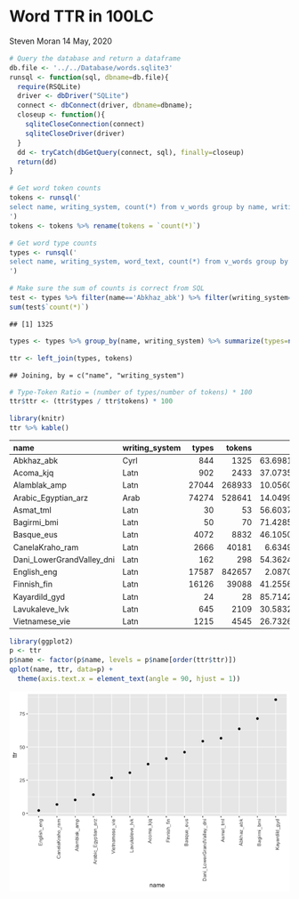 Word TTR in 100LC
================
Steven Moran
14 May, 2020

``` r
# Query the database and return a dataframe
db.file <- '../../Database/words.sqlite3'
runsql <- function(sql, dbname=db.file){
  require(RSQLite)
  driver <- dbDriver("SQLite")
  connect <- dbConnect(driver, dbname=dbname);
  closeup <- function(){
    sqliteCloseConnection(connect)
    sqliteCloseDriver(driver)
  }
  dd <- tryCatch(dbGetQuery(connect, sql), finally=closeup)
  return(dd)
}
```

``` r
# Get word token counts
tokens <- runsql('
select name, writing_system, count(*) from v_words group by name, writing_system
')
tokens <- tokens %>% rename(tokens = `count(*)`)
```

``` r
# Get word type counts
types <- runsql('
select name, writing_system, word_text, count(*) from v_words group by name, writing_system, word_text
')
```

``` r
# Make sure the sum of counts is correct from SQL
test <- types %>% filter(name=='Abkhaz_abk') %>% filter(writing_system=='Cyrl') %>% select('count(*)')
sum(test$`count(*)`)
```

    ## [1] 1325

``` r
types <- types %>% group_by(name, writing_system) %>% summarize(types=n())
```

``` r
ttr <- left_join(types, tokens)
```

    ## Joining, by = c("name", "writing_system")

``` r
# Type-Token Ratio = (number of types/number of tokens) * 100
ttr$ttr <- (ttr$types / ttr$tokens) * 100
```

``` r
library(knitr)
ttr %>% kable()
```

| name                        | writing\_system |  types|  tokens|        ttr|
|:----------------------------|:----------------|------:|-------:|----------:|
| Abkhaz\_abk                 | Cyrl            |    844|    1325|  63.698113|
| Acoma\_kjq                  | Latn            |    902|    2433|  37.073572|
| Alamblak\_amp               | Latn            |  27044|  268933|  10.056036|
| Arabic\_Egyptian\_arz       | Arab            |  74274|  528641|  14.049989|
| Asmat\_tml                  | Latn            |     30|      53|  56.603774|
| Bagirmi\_bmi                | Latn            |     50|      70|  71.428571|
| Basque\_eus                 | Latn            |   4072|    8832|  46.105072|
| CanelaKraho\_ram            | Latn            |   2666|   40181|   6.634977|
| Dani\_LowerGrandValley\_dni | Latn            |    162|     298|  54.362416|
| English\_eng                | Latn            |  17587|  842657|   2.087089|
| Finnish\_fin                | Latn            |  16126|   39088|  41.255628|
| Kayardild\_gyd              | Latn            |     24|      28|  85.714286|
| Lavukaleve\_lvk             | Latn            |    645|    2109|  30.583215|
| Vietnamese\_vie             | Latn            |   1215|    4545|  26.732673|

``` r
library(ggplot2)
p <- ttr
p$name <- factor(p$name, levels = p$name[order(ttr$ttr)])
qplot(name, ttr, data=p) +
  theme(axis.text.x = element_text(angle = 90, hjust = 1))
```

![](words_files/figure-markdown_github/unnamed-chunk-10-1.png)
